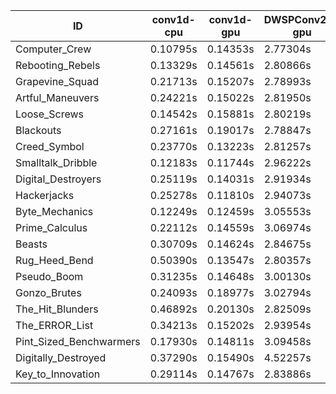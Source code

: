 |ID|conv1d-cpu|conv1d-gpu|DWSPConv2D-gpu|gemm-gpu|avg|
|-|-|-|-|-|-|
|Computer_Crew|0.10795s|0.14353s|2.77304s|1.65358s|1.16953s|
|Rebooting_Rebels|0.13329s|0.14561s|2.80866s|1.70007s|1.19691s|
|Grapevine_Squad|0.21713s|0.15207s|2.78993s|1.68754s|1.21167s|
|Artful_Maneuvers|0.24221s|0.15022s|2.81950s|1.66384s|1.21894s|
|Loose_Screws|0.14542s|0.15881s|2.80219s|1.77963s|1.22151s|
|Blackouts|0.27161s|0.19017s|2.78847s|1.65266s|1.22573s|
|Creed_Symbol|0.23770s|0.13223s|2.81257s|1.72983s|1.22808s|
|Smalltalk_Dribble|0.12183s|0.11744s|2.96222s|1.74132s|1.23570s|
|Digital_Destroyers|0.25119s|0.14031s|2.91934s|1.84716s|1.28950s|
|Hackerjacks|0.25278s|0.11810s|2.94073s|1.86772s|1.29483s|
|Byte_Mechanics|0.12249s|0.12459s|3.05553s|1.88280s|1.29635s|
|Prime_Calculus|0.22112s|0.14559s|3.06974s|1.77429s|1.30268s|
|Beasts|0.30709s|0.14624s|2.84675s|1.95786s|1.31449s|
|Rug_Heed_Bend|0.50390s|0.13547s|2.80357s|1.86318s|1.32653s|
|Pseudo_Boom|0.31235s|0.14648s|3.00130s|1.87681s|1.33423s|
|Gonzo_Brutes|0.24093s|0.18977s|3.02794s|1.88315s|1.33545s|
|The_Hit_Blunders|0.46892s|0.20130s|2.82509s|1.86907s|1.34110s|
|The_ERROR_List|0.34213s|0.15202s|2.93954s|1.94321s|1.34422s|
|Pint_Sized_Benchwarmers|0.17930s|0.14811s|3.09458s|1.97311s|1.34877s|
|Digitally_Destroyed|0.37290s|0.15490s|4.52257s|2.66144s|1.92795s|
|Key_to_Innovation|0.29114s|0.14767s|2.83886s|infs|infs|
